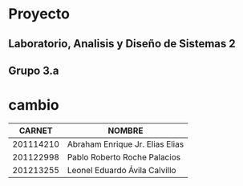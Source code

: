 # Proyecto

## Laboratorio, Analisis y Diseño de Sistemas 2

## Grupo 3.a

# cambio

| CARNET    | NOMBRE                          |
| --------- | ------------------------------- |
| 201114210 | Abraham Enrique Jr. Elias Elias |
| 201122998 | Pablo Roberto Roche Palacios    |
| 201213255 | Leonel Eduardo Ávila Calvillo   |
